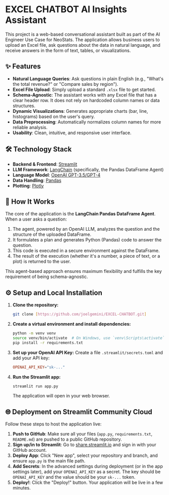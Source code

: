 # EXCEL CHATBOT AI Insights Assistant

This project is a web-based conversational assistant built as part of the AI Engineer Use Case for NeoStats. The application allows business users to upload an Excel file, ask questions about the data in natural language, and receive answers in the form of text, tables, or visualizations.

## ✨ Features

* **Natural Language Queries**: Ask questions in plain English (e.g., "What's the total revenue?" or "Compare sales by region").
* **Excel File Upload**: Simply upload a standard `.xlsx` file to get started.
* **Schema-Agnostic**: The assistant works with any Excel file that has a clear header row. It does not rely on hardcoded column names or data structures.
* **Dynamic Visualizations**: Generates appropriate charts (bar, line, histograms) based on the user's query.
* **Data Preprocessing**: Automatically normalizes column names for more reliable analysis.
* **Usability**: Clean, intuitive, and responsive user interface.

## 🛠️ Technology Stack

* **Backend & Frontend**: [Streamlit](https://streamlit.io/)
* **LLM Framework**: [LangChain](https://www.langchain.com/) (specifically, the Pandas DataFrame Agent)
* **Language Model**: [OpenAI GPT-3.5/GPT-4](https://openai.com/)
* **Data Handling**: [Pandas](https://pandas.pydata.org/)
* **Plotting**: [Plotly](https://plotly.com/)

## 🚀 How It Works

The core of the application is the **LangChain Pandas DataFrame Agent**. When a user asks a question:
1.  The agent, powered by an OpenAI LLM, analyzes the question and the structure of the uploaded DataFrame.
2.  It formulates a plan and generates Python (Pandas) code to answer the question.
3.  This code is executed in a secure environment against the DataFrame.
4.  The result of the execution (whether it's a number, a piece of text, or a plot) is returned to the user.

This agent-based approach ensures maximum flexibility and fulfills the key requirement of being schema-agnostic.

## ⚙️ Setup and Local Installation

1.  **Clone the repository:**
    ```bash
    git clone [https://github.com/joelgemini/EXCEL-CHATBOT.git]
2.  **Create a virtual environment and install dependencies:**
    ```bash
    python -m venv venv
    source venv/bin/activate  # On Windows, use `venv\Scripts\activate`
    pip install -r requirements.txt
    ```

3.  **Set up your OpenAI API Key:**
    Create a file `.streamlit/secrets.toml` and add your API key:
    ```toml
    OPENAI_API_KEY="sk-..."
    ```

4.  **Run the Streamlit app:**
    ```bash
    streamlit run app.py
    ```
    The application will open in your web browser.

## 🌐 Deployment on Streamlit Community Cloud

Follow these steps to host the application live:

1.  **Push to GitHub**: Make sure all your files (`app.py`, `requirements.txt`, `README.md`) are pushed to a public GitHub repository.
2.  **Sign up/in to Streamlit**: Go to [share.streamlit.io](https://share.streamlit.io/) and sign in with your GitHub account.
3.  **Deploy App**: Click "New app", select your repository and branch, and ensure `app.py` is the main file path.
4.  **Add Secrets**: In the advanced settings during deployment (or in the app settings later), add your `OPENAI_API_KEY` as a secret. The key should be `OPENAI_API_KEY` and the value should be your `sk-...` token.
5.  **Deploy!**: Click the "Deploy!" button. Your application will be live in a few minutes.
